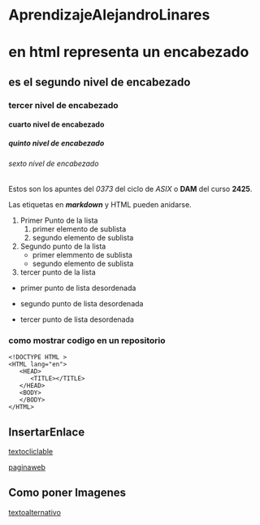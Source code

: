 # AprendizajeAlejandroLinares
# en html representa un encabezado
## es el segundo nivel de encabezado
### tercer nivel de encabezado
#### cuarto nivel de encabezado
##### quinto nivel de encabezado
###### sexto nivel de encabezado

Estos son los apuntes del *0373* del ciclo de _ASIX_ o **DAM** del curso __2425__.

Las etiquetas en **_markdown_** y HTML pueden anidarse.

1. Primer Punto de la lista
    1. primer elemento de sublista
    2. segundo elemento de sublista
2. Segundo punto de la lista
    * primer elemmento de sublista
    + segundo elemento de sublista
3. tercer punto de la lista

* primer punto de lista desordenada
- segundo punto de lista desordenada
+ tercer punto de lista desordenada


### como mostrar codigo en un repositorio

```
<!DOCTYPE HTML >
<HTML lang="en">
   <HEAD>
      <TITLE></TITLE>
   </HEAD>
   <BODY>
   </BODY>
</HTML>
```

## InsertarEnlace 
[textocliclable](URL "Tituloopcional")

[paginaweb](https://www.fje.edu/ca/jesuites-bellvitge "tituloopcional")

## Como poner Imagenes
[textoalternativo](ubicacionimagen "tituloopcional")



